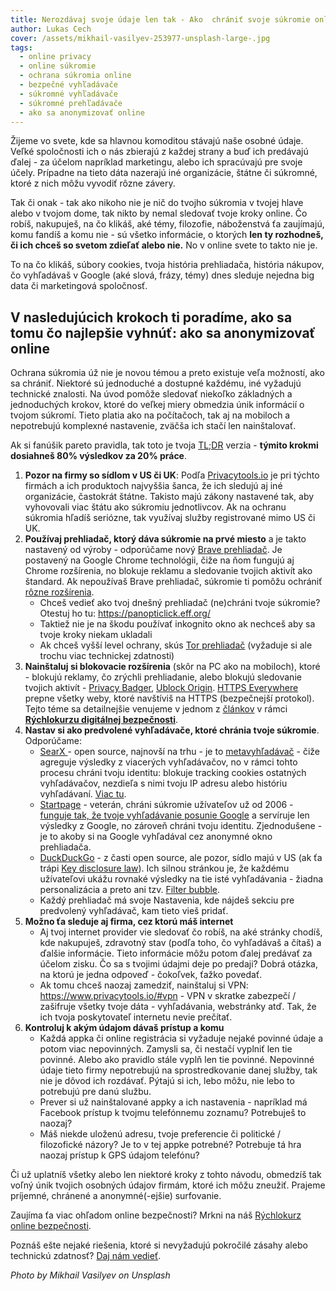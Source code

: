 ```yaml
---
title: Nerozdávaj svoje údaje len tak - Ako  chrániť svoje súkromie online
author: Lukas Cech
cover: /assets/mikhail-vasilyev-253977-unsplash-large-.jpg
tags:
  - online privacy
  - online súkromie
  - ochrana súkromia online
  - bezpečné vyhľadávače
  - súkromné vyhľadávače
  - súkromné prehľadávače
  - ako sa anonymizovať online
---
```


Žijeme vo svete, kde sa hlavnou komoditou stávajú naše osobné údaje. Veľké spoločnosti ich o nás zbierajú z každej strany a buď ich predávajú ďalej - za účelom napríklad marketingu, alebo ich spracúvajú pre svoje účely. Prípadne na tieto dáta nazerajú iné organizácie, štátne či súkromné, ktoré z nich môžu vyvodiť rôzne závery.

Tak či onak - tak ako nikoho nie je nič do tvojho súkromia v tvojej hlave alebo v tvojom dome, tak nikto by nemal sledovať tvoje kroky online. Čo robíš, nakupuješ, na čo klikáš, aké témy, filozofie, náboženstvá ťa zaujímajú, komu fandíš a komu nie - sú všetko informácie, o ktorých **len ty rozhodneš, či ich chceš so svetom zdieľať alebo nie.** No v online svete to takto nie je.

To na čo klikáš, súbory cookies, tvoja história prehliadača, história nákupov, čo vyhľadávaš v Google (aké slová, frázy, témy) dnes sleduje nejedna big data či marketingová spoločnosť.

## V nasledujúcich krokoch ti poradíme, ako sa tomu čo najlepšie vyhnúť: ako sa anonymizovať online

Ochrana súkromia úž nie je novou témou a preto existuje veľa možností, ako sa chrániť. Niektoré sú jednoduché a dostupné každému, iné vyžadujú technické znalosti. Na úvod pomôže sledovať niekoľko základných a jednoduchých krokov, ktoré do veľkej miery obmedzia únik informácií o tvojom súkromí. Tieto platia ako na počítačoch, tak aj na mobiloch a nepotrebujú komplexné nastavenie, zväčša ich stačí len nainštalovať.

Ak si fanúšik pareto pravidla, tak toto je tvoja [<abbr>TL;DR</abbr>](https://www.urbandictionary.com/define.php?term=tl%3Bdr) verzia - **týmito krokmi dosiahneš 80% výsledkov za 20% práce**.

1. **Pozor na firmy so sídlom v US či UK**: Podľa [Privacytools.io](https://www.privacytools.io/#ukusa) je pri týchto firmách a ich produktoch najvyššia šanca, že ich sledujú aj iné organizácie, častokrát štátne. Takisto majú zákony nastavené tak, aby vyhovovali viac štátu ako súkromiu jednotlivcov. Ak na ochranu súkromia hľadíš seriózne, tak využívaj služby registrované mimo US či UK.
2. **Používaj prehliadač, ktorý dáva súkromie na prvé miesto** a je takto nastavený od výroby - odporúčame nový [Brave prehliadač](https://brave.com/). Je postavený na Google Chrome technológii, čiže na ňom fungujú aj Chrome rozšírenia, no blokuje reklamu a sledovanie tvojich aktivít ako štandard. Ak nepoužívaš Brave prehliadač, súkromie ti pomôžu ochrániť [rôzne rozšírenia](https://www.paralelnapoliskosice.sk/blog/2018-12-13-nainstaluj-si-doplnky-do-prehliadaca).
   - Chceš vedieť ako tvoj dnešný prehliadač (ne)chráni tvoje súkromie? Otestuj ho tu: <https://panopticlick.eff.org/>
   - Taktiež nie je na škodu používať inkognito okno ak nechceš aby sa tvoje kroky niekam ukladali
   - Ak chceš vyšší level ochrany, skús [Tor prehliadač](https://www.torproject.org/) (vyžaduje si ale trochu viac technickej zdatnosti)
3. **Nainštaluj si blokovacie rozšírenia** (skôr na PC ako na mobiloch), ktoré - blokujú reklamy, čo zrýchli prehliadanie, alebo blokujú sledovanie tvojich aktivít - [Privacy Badger](https://www.eff.org/privacybadger), [Ublock Origin](https://www.ublock.org/). [HTTPS Everywhere](https://www.eff.org/https-everywhere) prepne všetky weby, ktoré navštíviš na HTTPS (bezpečnejší protokol). Tejto téme sa detailnejšie venujeme v jednom z [článkov](https://www.paralelnapoliskosice.sk/blog/2018-12-13-nainstaluj-si-doplnky-do-prehliadaca) v rámci [**Rýchlokurzu digitálnej bezpečnosti**](https://www.paralelnapoliskosice.sk/rychlokurz-bezpecnosti).
4. **Nastav si ako predvolené vyhľadávače, ktoré chránia tvoje súkromie**. Odporúčame:
   - [SearX ](https://searx.me/)- open source, najnovší na trhu - je to [metavyhľadávač](https://en.wikipedia.org/wiki/Metasearch_engine) - čiže agreguje výsledky z viacerých vyhľadávačov, no v rámci tohto procesu chráni tvoju identitu: blokuje tracking cookies ostatných vyhľadávačov, nezdieľa s nimi tvoju IP adresu alebo históriu vyhľadávaní. [Viac tu](https://en.wikipedia.org/wiki/Searx).
   - [Startpage](https://www.startpage.com/) - veterán, chráni súkromie užívateľov už od 2006 - [funguje tak, že tvoje vyhľadávanie posunie Google](https://en.wikipedia.org/wiki/Startpage.com) a servíruje len výsledky z Google, no zároveň chráni tvoju identitu. Zjednodušene - je to akoby si na Google vyhľadával cez anonymné okno prehliadača.
   - [DuckDuckGo](https://duckduckgo.com/) - z časti open source, ale pozor, sídlo majú v US (ak ťa trápi [Key disclosure law](https://www.privacytools.io/#kdl)). Ich silnou stránkou je, že každému užívateľovi ukážu rovnaké výsledky na tie isté vyhľadávania - žiadna personalizácia a preto ani tzv. [Filter bubble](https://en.wikipedia.org/wiki/Filter_bubble).
   - Každý prehliadač má svoje Nastavenia, kde nájdeš sekciu pre predvolený vyhľadávač, kam tieto vieš pridať.
5. **Možno ťa sleduje aj firma, cez ktorú máš internet**
   - Aj tvoj internet provider vie sledovať čo robíš, na aké stránky chodíš, kde nakupuješ, zdravotný stav (podľa toho, čo vyhľadávaš a čítaš) a ďalšie informácie. Tieto informácie môžu potom ďalej predávať za účelom zisku. Čo sa s tvojimi údajmi deje po predaji? Dobrá otázka, na ktorú je jedna odpoveď - čokoľvek, ťažko povedať.
   - Ak tomu chceš naozaj zamedziť, nainštaluj si VPN: <https://www.privacytools.io/#vpn> - VPN v skratke zabezpečí / zašifruje všetky tvoje dáta - vyhľadávania, webstránky atď. Tak, že ich tvoja poskytovateľ internetu nevie prečítať.
6. **Kontroluj k akým údajom dávaš prístup a komu**
   - Každá appka či online registrácia si vyžaduje nejaké povinné údaje a potom viac nepovinných. Zamysli sa, či nestačí vyplniť len tie povinné. Alebo ako pravidlo stále vyplň len tie povinné. Nepovinné údaje tieto firmy nepotrebujú na sprostredkovanie danej služby, tak nie je dôvod ich rozdávať. Pýtajú si ich, lebo môžu, nie lebo to potrebujú pre danú službu.
   - Prever si už nainštalované appky a ich nastavenia - napríklad má Facebook prístup k tvojmu telefónnemu zoznamu? Potrebuješ to naozaj?
   - Máš niekde uloženú adresu, tvoje preferencie či politické / filozofické názory? Je to v tej appke potrebné? Potrebuje tá hra naozaj prístup k GPS údajom telefónu?

Či už uplatníš všetky alebo len niektoré kroky z tohto návodu, obmedzíš tak voľný únik tvojich osobných údajov firmám, ktoré ich môžu zneužiť. Prajeme príjemné, chránené a anonymné(-ejšie) surfovanie.

Zaujíma ťa viac ohľadom online bezpečnosti? Mrkni na náš [Rýchlokurz online bezpečnosti](https://www.paralelnapoliskosice.sk/rychlokurz-bezpecnosti).

Poznáš ešte nejaké riešenia, ktoré si nevyžadujú pokročilé zásahy alebo technickú zdatnosť? [Daj nám vedieť](https://www.paralelnapoliskosice.sk/kontakt).

_Photo by Mikhail Vasilyev on Unsplash_
